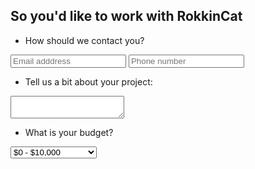 ## So you'd like to work with RokkinCat

* How should we contact you?
<input type="email" placeholder="Email adddress" />
<input type="tel" placeholder="Phone number" />

* Tell us a bit about your project:
<textarea>
</textarea>

* What is your budget?
<select>
  <option>$0 - $10,000</option>
  <option>$10,000 - $30,0000</option>
  <option>$30,000 - $50,0000</option>
  <option>$50,000 - $100,000</option>
  <option>Over $100,000</option>
</select>
